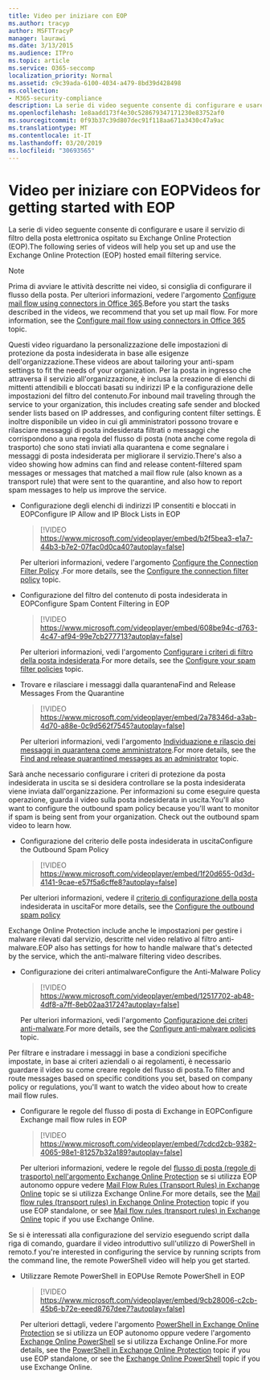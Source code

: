```yaml
---
title: Video per iniziare con EOP
ms.author: tracyp
author: MSFTTracyP
manager: laurawi
ms.date: 3/13/2015
ms.audience: ITPro
ms.topic: article
ms.service: O365-seccomp
localization_priority: Normal
ms.assetid: c9c39ada-6100-4034-a479-8bd39d428498
ms.collection:
- M365-security-compliance
description: La serie di video seguente consente di configurare e usare il servizio di filtro della posta elettronica ospitato su Exchange Online Protection (EOP).
ms.openlocfilehash: 1e8aadd173f4e30c528679347171230e83752af0
ms.sourcegitcommit: 0f93b37c39d807dec91f118aa671a3430c47a9ac
ms.translationtype: MT
ms.contentlocale: it-IT
ms.lasthandoff: 03/20/2019
ms.locfileid: "30693565"
---
```

# <a name="videos-for-getting-started-with-eop"></a><span data-ttu-id="ab4b0-103">Video per iniziare con EOP</span><span class="sxs-lookup"><span data-stu-id="ab4b0-103">Videos for getting started with EOP</span></span>

<span data-ttu-id="ab4b0-104">La serie di video seguente consente di configurare e usare il servizio di filtro della posta elettronica ospitato su Exchange Online Protection (EOP).</span><span class="sxs-lookup"><span data-stu-id="ab4b0-104">The following series of videos will help you set up and use the Exchange Online Protection (EOP) hosted email filtering service.</span></span>
  
> [!NOTE]
> <span data-ttu-id="ab4b0-p101">Prima di avviare le attività descritte nei video, si consiglia di configurare il flusso della posta. Per ulteriori informazioni, vedere l'argomento [Configure mail flow using connectors in Office 365](http://technet.microsoft.com/library/854b5a50-4462-4836-a092-37e208d29624.aspx).</span><span class="sxs-lookup"><span data-stu-id="ab4b0-p101">Before you start the tasks described in the videos, we recommend that you set up mail flow. For more information, see the [Configure mail flow using connectors in Office 365](http://technet.microsoft.com/library/854b5a50-4462-4836-a092-37e208d29624.aspx) topic.</span></span> 
  
<span data-ttu-id="ab4b0-107">Questi video riguardano la personalizzazione delle impostazioni di protezione da posta indesiderata in base alle esigenze dell'organizzazione.</span><span class="sxs-lookup"><span data-stu-id="ab4b0-107">These videos are about tailoring your anti-spam settings to fit the needs of your organization.</span></span> <span data-ttu-id="ab4b0-108">Per la posta in ingresso che attraversa il servizio all'organizzazione, è inclusa la creazione di elenchi di mittenti attendibili e bloccati basati su indirizzi IP e la configurazione delle impostazioni del filtro del contenuto.</span><span class="sxs-lookup"><span data-stu-id="ab4b0-108">For inbound mail traveling through the service to your organization, this includes creating safe sender and blocked sender lists based on IP addresses, and configuring content filter settings.</span></span> <span data-ttu-id="ab4b0-109">È inoltre disponibile un video in cui gli amministratori possono trovare e rilasciare messaggi di posta indesiderata filtrati o messaggi che corrispondono a una regola del flusso di posta (nota anche come regola di trasporto) che sono stati inviati alla quarantena e come segnalare i messaggi di posta indesiderata per migliorare il servizio.</span><span class="sxs-lookup"><span data-stu-id="ab4b0-109">There's also a video showing how admins can find and release content-filtered spam messages or messages that matched a mail flow rule (also known as a transport rule) that were sent to the quarantine, and also how to report spam messages to help us improve the service.</span></span>
  
- <span data-ttu-id="ab4b0-110">Configurazione degli elenchi di indirizzi IP consentiti e bloccati in EOP</span><span class="sxs-lookup"><span data-stu-id="ab4b0-110">Configure IP Allow and IP Block Lists in EOP</span></span>
    > [!VIDEO https://www.microsoft.com/videoplayer/embed/b2f5bea3-e1a7-44b3-b7e2-07fac0d0ca40?autoplay=false]
  
    <span data-ttu-id="ab4b0-111">Per ulteriori informazioni, vedere l'argomento [Configure the Connection Filter Policy](../configure-the-connection-filter-policy.md) .</span><span class="sxs-lookup"><span data-stu-id="ab4b0-111">For more details, see the [Configure the connection filter policy](../configure-the-connection-filter-policy.md) topic.</span></span> 
    
- <span data-ttu-id="ab4b0-112">Configurazione del filtro del contenuto di posta indesiderata in EOP</span><span class="sxs-lookup"><span data-stu-id="ab4b0-112">Configure Spam Content Filtering in EOP</span></span>
    > [!VIDEO https://www.microsoft.com/videoplayer/embed/608be94c-d763-4c47-af94-99e7cb277713?autoplay=false]
  
    <span data-ttu-id="ab4b0-113">Per ulteriori informazioni, vedi l'argomento [Configurare i criteri di filtro della posta indesiderata](../configure-your-spam-filter-policies.md).</span><span class="sxs-lookup"><span data-stu-id="ab4b0-113">For more details, see the [Configure your spam filter policies](../configure-your-spam-filter-policies.md) topic.</span></span> 
    
- <span data-ttu-id="ab4b0-114">Trovare e rilasciare i messaggi dalla quarantena</span><span class="sxs-lookup"><span data-stu-id="ab4b0-114">Find and Release Messages From the Quarantine</span></span>
    > [!VIDEO https://www.microsoft.com/videoplayer/embed/2a78346d-a3ab-4d70-a88e-0c9d562f7545?autoplay=false]
  
    <span data-ttu-id="ab4b0-115">Per ulteriori informazioni, vedi l'argomento [Individuazione e rilascio dei messaggi in quarantena come amministratore](../find-and-release-quarantined-messages-as-an-administrator.md).</span><span class="sxs-lookup"><span data-stu-id="ab4b0-115">For more details, see the [Find and release quarantined messages as an administrator](../find-and-release-quarantined-messages-as-an-administrator.md) topic.</span></span> 
    
<span data-ttu-id="ab4b0-p103">Sarà anche necessario configurare i criteri di protezione da posta indesiderata in uscita se si desidera controllare se la posta indesiderata viene inviata dall'organizzazione. Per informazioni su come eseguire questa operazione, guarda il video sulla posta indesiderata in uscita.</span><span class="sxs-lookup"><span data-stu-id="ab4b0-p103">You'll also want to configure the outbound spam policy because you'll want to monitor if spam is being sent from your organization. Check out the outbound spam video to learn how.</span></span>
  
- <span data-ttu-id="ab4b0-118">Configurazione del criterio delle posta indesiderata in uscita</span><span class="sxs-lookup"><span data-stu-id="ab4b0-118">Configure the Outbound Spam Policy</span></span>
    > [!VIDEO https://www.microsoft.com/videoplayer/embed/1f20d655-0d3d-4141-9cae-e57f5a6cffe8?autoplay=false]
  
    <span data-ttu-id="ab4b0-119">Per ulteriori informazioni, vedere il [criterio di configurazione della posta](../configure-the-outbound-spam-policy.md) indesiderata in uscita</span><span class="sxs-lookup"><span data-stu-id="ab4b0-119">For more details, see the [Configure the outbound spam policy](../configure-the-outbound-spam-policy.md)</span></span>
    
<span data-ttu-id="ab4b0-120">Exchange Online Protection include anche le impostazioni per gestire i malware rilevati dal servizio, descritte nel video relativo al filtro anti-malware.</span><span class="sxs-lookup"><span data-stu-id="ab4b0-120">EOP also has settings for how to handle malware that's detected by the service, which the anti-malware filtering video describes.</span></span>
  
- <span data-ttu-id="ab4b0-121">Configurazione dei criteri antimalware</span><span class="sxs-lookup"><span data-stu-id="ab4b0-121">Configure the Anti-Malware Policy</span></span>
    > [!VIDEO https://www.microsoft.com/videoplayer/embed/12517702-ab48-4df8-a7ff-8eb02aa31724?autoplay=false]
  
    <span data-ttu-id="ab4b0-122">Per ulteriori informazioni, vedi l'argomento [Configurazione dei criteri anti-malware](../configure-anti-malware-policies.md).</span><span class="sxs-lookup"><span data-stu-id="ab4b0-122">For more details, see the [Configure anti-malware policies](../configure-anti-malware-policies.md) topic.</span></span> 
    
<span data-ttu-id="ab4b0-123">Per filtrare e instradare i messaggi in base a condizioni specifiche impostate, in base ai criteri aziendali o ai regolamenti, è necessario guardare il video su come creare regole del flusso di posta.</span><span class="sxs-lookup"><span data-stu-id="ab4b0-123">To filter and route messages based on specific conditions you set, based on company policy or regulations, you'll want to watch the video about how to create mail flow rules.</span></span>
  
- <span data-ttu-id="ab4b0-124">Configurare le regole del flusso di posta di Exchange in EOP</span><span class="sxs-lookup"><span data-stu-id="ab4b0-124">Configure Exchange mail flow rules in EOP</span></span>
    > [!VIDEO https://www.microsoft.com/videoplayer/embed/7cdcd2cb-9382-4065-98e1-81257b32a189?autoplay=false]
  
    <span data-ttu-id="ab4b0-125">Per ulteriori informazioni, vedere le regole del [flusso di posta (regole di trasporto) nell'argomento Exchange Online Protection](mail-flow-rules-transport-rules-0.md) se si utilizza EOP autonomo oppure vedere [Mail Flow Rules (Transport Rules) in Exchange Online](http://technet.microsoft.com/library/743bd525-0ca2-426d-b76c-b4a052bc8886.aspx) topic se si utilizza Exchange Online.</span><span class="sxs-lookup"><span data-stu-id="ab4b0-125">For more details, see the [Mail flow rules (transport rules) in Exchange Online Protection](mail-flow-rules-transport-rules-0.md) topic if you use EOP standalone, or see [Mail flow rules (transport rules) in Exchange Online](http://technet.microsoft.com/library/743bd525-0ca2-426d-b76c-b4a052bc8886.aspx) topic if you use Exchange Online.</span></span>
    
<span data-ttu-id="ab4b0-126">Se si è interessati alla configurazione del servizio eseguendo script dalla riga di comando, guardare il video introduttivo sull'utilizzo di PowerShell in remoto.</span><span class="sxs-lookup"><span data-stu-id="ab4b0-126">f you're interested in configuring the service by running scripts from the command line, the remote PowerShell video will help you get started.</span></span>
  
- <span data-ttu-id="ab4b0-127">Utilizzare Remote PowerShell in EOP</span><span class="sxs-lookup"><span data-stu-id="ab4b0-127">Use Remote PowerShell in EOP</span></span>
    > [!VIDEO https://www.microsoft.com/videoplayer/embed/9cb28006-c2cb-45b6-b72e-eeed8767dee7?autoplay=false]
  
    <span data-ttu-id="ab4b0-128">Per ulteriori dettagli, vedere l'argomento [PowerShell in Exchange Online Protection](http://technet.microsoft.com/library/f7918a88-774a-405e-945b-bc2f5ee9f748.aspx) se si utilizza un EOP autonomo oppure vedere l'argomento [Exchange Online PowerShell](http://technet.microsoft.com/library/1cb603b0-2961-4afe-b879-b048fe0f64a2.aspx) se si utilizza Exchange Online.</span><span class="sxs-lookup"><span data-stu-id="ab4b0-128">For more details, see the [PowerShell in Exchange Online Protection](http://technet.microsoft.com/library/f7918a88-774a-405e-945b-bc2f5ee9f748.aspx) topic if you use EOP standalone, or see the [Exchange Online PowerShell](http://technet.microsoft.com/library/1cb603b0-2961-4afe-b879-b048fe0f64a2.aspx) topic if you use Exchange Online.</span></span> 
    


